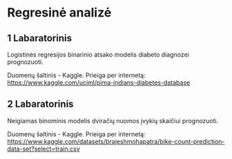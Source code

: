 # Regresinė analizė
## 1 Labaratorinis
Logistinės regresijos binarinio atsako modelis diabeto diagnozei prognozuoti.

Duomenų šaltinis - Kaggle. Prieiga per internetą: https://www.kaggle.com/uciml/pima-indians-diabetes-database

## 2 Labaratorinis
Neigiamas binominis modelis dviračių nuomos įvykių skaičiui prognozuoti.

Duomenų šaltinis - Kaggle. Prieiga per internetą:  https://www.kaggle.com/datasets/brajeshmohapatra/bike-count-prediction-data-set?select=train.csv
